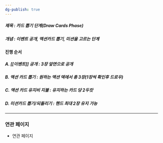 ```yaml
---
dg-publish: true
---
```


##### 제목 : 카드 뽑기 단계(Draw Cards Phase)
##### 개념 : 이벤트 공개, 액션카드 뽑기, 미션을 고르는 단계

#### 진행 순서
##### A. [[이벤트]] 공개 : 3장 앞면으로 공개 
##### B. 액션 카드 뽑기 : 원하는 액션 덱에서 총 3장(1장씩 확인후 드로우)
##### C. 액션 카드 유지비 지불 : 유지하는 카드 당 2두캇
##### D. 미션카드 뽑기/되돌리기 : 핸드 최대 2장 유지 가능

--- 

### 연관 페이지
- 연관 페이지
